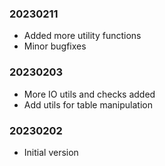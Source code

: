 ### 20230211

  * Added more utility functions
  * Minor bugfixes

### 20230203

  * More IO utils and checks added
  * Add utils for table manipulation

### 20230202

  * Initial version
